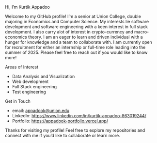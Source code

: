 Hi, I’m Kurtik Appadoo 

Welcome to my GitHub profile! I’m a senior at Union College, double majoring in Economics and Computer Science. My interests lie software development and software engineering with a keen interest in full stack development. I also carry alot of interest in crypto-currency and macro-economics theory.
I am an eager to learn and driven individual with a hunger for knowledge and a team to collaborate with. I am currently open for recruitment for either an internship or full-time role leading into the summer of 2025. Please feel free to reach out if you would like to know more!

Areas of Interest
- Data Analysis and Visualization
- Web development
- Full Stack engineering
- Test engineering

Get in Touch
- email: appadook@union.edu
- LinkedIn: https://www.linkedin.com/in/kurtik-appadoo-863019244/
- Portfolio: https://appadook-portfolio.vercel.app/

Thanks for visiting my profile! Feel free to explore my repositories and connect with me if you’d like to collaborate or learn more.
